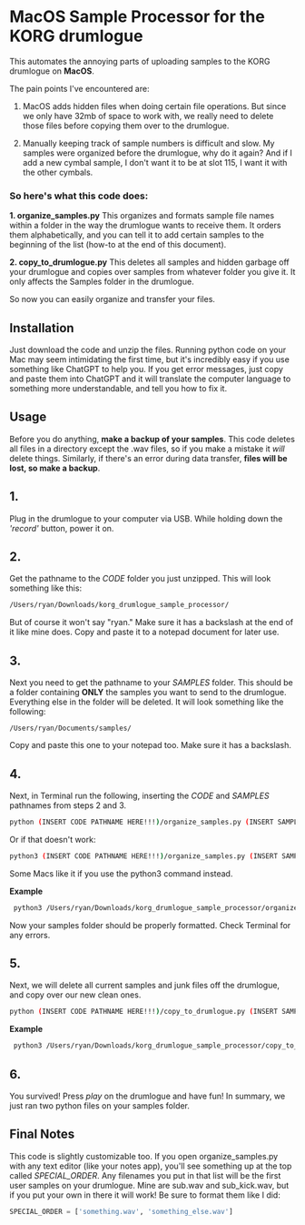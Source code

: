 # MacOS Sample Processor for the KORG drumlogue

This automates the annoying parts of uploading samples to the KORG drumlogue on **MacOS**.

The pain points I've encountered are:

1. MacOS adds hidden files when doing certain file operations. But since we only have 32mb of space to work with, we really need to delete those files before copying them over to the drumlogue.

2. Manually keeping track of sample numbers is difficult and slow.  My samples were organized before the drumlogue, why do it again?  And if I add a new cymbal sample, I don't want it to be at slot 115, I want it with the other cymbals.

### So here's what this code does:

**1. organize_samples.py**
This organizes and formats sample file names within a folder in the way the drumlogue wants to receive them. It orders them alphabetically, and you can tell it to add certain samples to the beginning of the list (how-to at the end of this document).

**2. copy_to_drumlogue.py**
This deletes all samples and hidden garbage off your drumlogue and copies over samples from whatever folder you give it.  It only affects the Samples folder in the drumlogue.

So now you can easily organize and transfer your files.

## Installation

Just download the code and unzip the files.  Running python code on your Mac may seem intimidating the first time, but it's incredibly easy if you use something like ChatGPT to help you.  If you get error messages, just copy and paste them into ChatGPT and it will translate the computer language to something more understandable, and tell you how to fix it.


## Usage

Before you do anything, **make a backup of your samples**.  This code deletes all files in a directory except the .wav files, so if you make a mistake it *will* delete things.  Similarly, if there's an error during data transfer, **files will be lost, so make a backup**. 


## 1.
Plug in the drumlogue to your computer via USB.  While holding down the *'record'* button, power it on. 
## 2. 

Get the pathname to the *CODE* folder you just unzipped.  This will look something like this: 
```bash
/Users/ryan/Downloads/korg_drumlogue_sample_processor/
```

But of course it won't say "ryan." Make sure it has a backslash at the end of it like mine does.  Copy and paste it to a notepad document for later use.  

## 3.

Next you need to get the pathname to your *SAMPLES* folder.  This should be a folder containing **ONLY** the samples you want to send to the drumlogue.  Everything else in the folder will be deleted. It will look something like the following:
```
/Users/ryan/Documents/samples/
```

Copy and paste this one to your notepad too.  Make sure it has a backslash.

## 4.

Next, in Terminal run the following, inserting the *CODE* and *SAMPLES* pathnames from steps 2 and 3.

```bash
python (INSERT CODE PATHNAME HERE!!!)/organize_samples.py (INSERT SAMPLES PATHNAME HERE!!!)
```

Or if that doesn't work:

```bash
python3 (INSERT CODE PATHNAME HERE!!!)/organize_samples.py (INSERT SAMPLES PATHNAME HERE!!!)
```

Some Macs like it if you use the python3 command instead.

**Example**

```bash
 python3 /Users/ryan/Downloads/korg_drumlogue_sample_processor/organize_samples.py /Volumes/T7/Everything/samples
```
Now your samples folder should be properly formatted.  Check Terminal for any errors.

## 5.

Next, we will delete all current samples and junk files off the drumlogue, and copy over our new clean ones.

```bash
python (INSERT CODE PATHNAME HERE!!!)/copy_to_drumlogue.py (INSERT SAMPLES PATHNAME HERE!!!)
```

**Example**

```bash
 python3 /Users/ryan/Downloads/korg_drumlogue_sample_processor/copy_to_drumlogue.py /Volumes/T7/Everything/samples
```

## 6.
You survived!  Press *play* on the drumlogue and have fun!  In summary, we just ran two python files on your samples folder.

## Final Notes
This code is slightly customizable too.  If you open organize_samples.py with any text editor (like your notes app), you'll see something up at the top called *SPECIAL_ORDER*.  Any filenames you put in that list will be the first user samples on your drumlogue.  Mine are sub.wav and sub_kick.wav, but if you put your own in there it will work!  Be sure to format them like I did:
```python
SPECIAL_ORDER = ['something.wav', 'something_else.wav']
```
